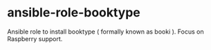 # ansible-role-booktype
Ansible role to install booktype ( formally known as booki ). Focus on Raspberry support.
